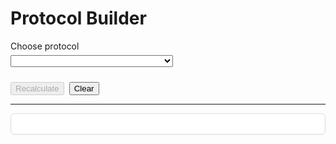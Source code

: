 # Protocol Builder

<style>
  /* Keep the control fields from overlapping on narrow or themed layouts */
  #controls { column-gap: 0.75rem; row-gap: 0.75rem; }
  #controls label { display: flex; flex-direction: column; }
  #controls label > input,
  #controls label > select { width: 100%; max-width: 100%; box-sizing: border-box; margin-top: 0.35rem; }
  /* Three-column layout on wider screens */
  @media (min-width: 640px) {
    #controls { grid-template-columns: minmax(260px,1fr) minmax(260px,1fr) auto !important; }
  }
  /* Two columns on very narrow screens */
  @media (max-width: 639px) {
    #controls { grid-template-columns: 1fr !important; }
  }
</style>
<style>
  .proto-card { border: 1px solid #ddd; border-radius: 6px; padding: 16px; background: #fff; box-shadow: 0 1px 2px rgba(0,0,0,0.04); }
  .proto-card h1, .proto-card h2, .proto-card h3 { margin-top: 0.6rem; margin-bottom: 0.4rem; }
  .proto-card p { margin: 0.35rem 0; line-height: 1.35; }
  .proto-card ol { margin: 0.4rem 0 0.6rem 1.2rem; padding: 0; }
  .proto-card li { margin: 0.2rem 0 0.35rem 0; }
  /* Avoid awkward page breaks in lists/sections */
  @media print {
    @page { size: letter portrait; margin: 12mm; }
    html, body { background: #fff !important; }
    .proto-card { border: none; box-shadow: none; max-width: none; }
    .proto-card { font-size: 12pt; line-height: 1.35; }
    .proto-card h1, .proto-card h2, .proto-card h3 { page-break-after: avoid; break-after: avoid; }
    .proto-card ol, .proto-card ul { page-break-inside: avoid; break-inside: avoid; }
    .proto-card li, .proto-card details { page-break-inside: avoid; break-inside: avoid; }
  }
</style>

<div id="controls" style="display:grid;gap:0.75rem;grid-template-columns:repeat(auto-fit,minmax(220px,1fr));align-items:end;margin:1rem 0;">
  <label>Choose protocol
    <select id="protocol_select"></select>
  </label>
</div>

<div id="dynamic-inputs" style="display:grid;gap:0.5rem;grid-template-columns:repeat(auto-fit,minmax(220px,1fr));align-items:end;margin:0.5rem 0;"></div>

<div style="display:flex;gap:0.5rem;margin:0.5rem 0;">
  <button id="generate" disabled>Recalculate</button>
  <button id="clear" type="button">Clear</button>
</div>

<hr/>

<div id="proto-tools" style="display:none;gap:0.5rem;margin:0.5rem 0;align-items:center;flex-wrap:wrap;">
  <button id="copy-md">Copy Markdown</button>
  <button id="copy-html">Copy Rich Text</button>
  <button id="download-md">Download .md</button>
  <button id="copy-link">Copy Link</button>
  <button id="open-print">Open Print View</button>
  <button id="print-now">Print</button>
</div>
<div id="protocol-output-card" class="proto-card" aria-live="polite">
  <div id="protocol-output" style="white-space:pre-wrap;"></div>
</div>

<script type="module" src="../renderer.js"></script>
<script>
  function $(id){ return document.getElementById(id); }

  let lastProto = null; // { id, title, text, html }

  function notify(msg){
    try { console.log(msg); } catch {}
    const bar = document.createElement('div');
    bar.textContent = msg;
    bar.style.cssText = 'position:fixed;bottom:12px;left:12px;background:#222;color:#fff;padding:8px 10px;border-radius:6px;z-index:9999;opacity:0.95;font-size:12px';
    document.body.appendChild(bar);
    setTimeout(()=> bar.remove(), 1800);
  }
  async function safeClipboardWrite(text){
    try {
      if (navigator.clipboard && navigator.clipboard.writeText){
        await navigator.clipboard.writeText(text);
        notify('Copied to clipboard');
        return true;
      }
    } catch {}
    // Fallback via hidden textarea
    const ta = document.createElement('textarea');
    ta.value = text; ta.setAttribute('readonly','');
    ta.style.cssText = 'position:fixed;left:-9999px;top:-9999px;';
    document.body.appendChild(ta); ta.select();
    const ok = document.execCommand('copy');
    document.body.removeChild(ta);
    notify(ok ? 'Copied to clipboard' : 'Copy failed');
    return ok;
  }

  async function tryLoadIndex(){
    try {
      const res = await fetch("../index.json", { cache: "no-store" });
      if (res.ok) return await res.json();
    } catch {}
    return null;
  }

  function buildInputField(input){
    const wrap = document.createElement('label');
    wrap.textContent = input.label || input.name;

    let el;
    if (input.type === 'boolean') {
      el = document.createElement('input');
      el.type = 'checkbox';
      el.checked = !!input.default;
    } else if (input.type === 'number') {
      el = document.createElement('input');
      el.type = 'number';
      if (input.step) el.step = input.step;
      if (input.default !== undefined) el.value = input.default;
    } else if (input.type === 'select' && Array.isArray(input.options)) {
      el = document.createElement('select');
      for (const opt of input.options){
        const o = document.createElement('option');
        o.value = String(opt);
        o.textContent = String(opt);
        if (input.default !== undefined && String(opt) === String(input.default)) o.selected = true;
        el.appendChild(o);
      }
    } else {
      el = document.createElement('input');
      el.type = 'text';
      if (input.placeholder) el.placeholder = input.placeholder;
      if (input.default !== undefined) el.value = input.default;
    }

    el.id = `in_${input.name}`;
    wrap.appendChild(document.createElement('br'));
    wrap.appendChild(el);
    return wrap;
  }

  function readValues(inputs){
    const vals = {};
    for (const inp of inputs){
      const el = $(`in_${inp.name}`);
      if (!el) continue;
      if (inp.type === 'boolean') vals[inp.name] = !!el.checked;
      else if (inp.type === 'number') vals[inp.name] = parseFloat(el.value || inp.default || 0);
      else vals[inp.name] = el.value || inp.default || '';
    }
    return vals;
  }

  const dyn = $("dynamic-inputs");
  const select = $("protocol_select");
  let currentInputs = [];
  let currentProtocol = null;

  async function populateSelect(){
    select.innerHTML = '';
    const opt0 = document.createElement('option');
    opt0.value = '';
    opt0.textContent = '(select a protocol)';
    select.appendChild(opt0);

    const index = await tryLoadIndex();
    if (Array.isArray(index) && index.length){
      for (const item of index){
        const opt = document.createElement('option');
        opt.value = item.id;
        opt.textContent = item.title ? `${item.title} — ${item.id}` : item.id;
        select.appendChild(opt);
      }
    }
  }

  async function loadProtocolInputs(pid){
    if (!pid) return;
    try {
      currentInputs = await Protocols.loadInputs(pid);
      currentProtocol = pid;
      dyn.innerHTML = '';
      for (const inp of currentInputs){ dyn.appendChild(buildInputField(inp)); }
      $("generate").disabled = false;
    } catch (e){
      dyn.innerHTML = `<pre>${e.message || e}</pre>`;
      $("generate").disabled = true;
    }
  }

select.addEventListener('change', async ()=>{
    if (!select.value) return;
    await loadProtocolInputs(select.value);
    // Auto-generate with current/default values on selection
    $("generate").click();
  });

  $("generate").addEventListener('click', async ()=>{
    if (!currentProtocol) return;
    const vals = readValues(currentInputs);
    try {
      const proto = await Protocols.runProtocol(currentProtocol, vals);
      lastProto = { id: currentProtocol, title: proto.title || currentProtocol, text: proto.text || '', html: proto.html || '' };
      $("protocol-output").innerHTML = lastProto.html || '<pre>' + (lastProto.text || '') + '</pre>';
      $("proto-tools").style.display = 'flex';
      const share = buildShareURL(vals, true);
      history.replaceState(null, '', share);
      notify('Recalculated. Tools unlocked.');
    } catch(e){
      $("protocol-output").textContent = String(e.message || e);
      $("proto-tools").style.display = 'none';
    }
  });

  $("clear").addEventListener('click', ()=>{
    $("protocol-output").innerHTML = '';
    $("proto-tools").style.display = 'none';
    lastProto = null;
  });

  async function copyMarkdown(){
    if (!lastProto) { notify('Nothing to copy yet'); return; }
    const title = '# ' + (lastProto.title || lastProto.id || 'Protocol');
    const md = lastProto.text ? `${title}\n\n${lastProto.text}` : title;
    await safeClipboardWrite(md);
  }
  async function copyHTML(){
    if (!lastProto) { notify('Nothing to copy yet'); return; }
    const html = lastProto.html || ('<pre>' + (lastProto.text || '') + '</pre>');
    try {
      if (navigator.clipboard && window.ClipboardItem){
        const item = new ClipboardItem({ 'text/html': new Blob([html], { type: 'text/html' }) });
        await navigator.clipboard.write([item]);
        notify('Rich text copied');
        return;
      }
    } catch {}
    // Fallback: select a temp contentEditable div
    const tmp = document.createElement('div');
    tmp.contentEditable = 'true';
    tmp.style.position = 'fixed'; tmp.style.left = '-9999px';
    tmp.innerHTML = html; document.body.appendChild(tmp);
    const range = document.createRange(); range.selectNodeContents(tmp);
    const sel = window.getSelection(); sel.removeAllRanges(); sel.addRange(range);
    const ok = document.execCommand('copy');
    document.body.removeChild(tmp);
    notify(ok ? 'Rich text copied' : 'Copy failed');
  }
  function downloadMD(){
    if (!lastProto) { notify('Nothing to download'); return; }
    const name = (lastProto.title || lastProto.id || 'protocol').replace(/\s+/g,'_').toLowerCase() + '.md';
    const title = '# ' + (lastProto.title || lastProto.id || 'Protocol');
    const body = lastProto.text ? `${title}\n\n${lastProto.text}` : title;
    const blob = new Blob([body], { type: 'text/markdown' });
    const url = URL.createObjectURL(blob);
    const a = document.createElement('a'); a.href = url; a.download = name;
    document.body.appendChild(a); a.click(); document.body.removeChild(a);
    setTimeout(()=>URL.revokeObjectURL(url), 1000);
    notify('Markdown downloaded');
  }
  // Helper to snapshot protocol output HTML, preserving <details> expanded/collapsed state
  function getProtocolHTMLForPrint(){
    const live = document.getElementById('protocol-output');
    if (!live || !live.firstChild){
      return lastProto && (lastProto.html || ('<pre>'+ (lastProto.text || '') + '</pre>')) || '';
    }
    // Clone the current DOM so we can normalize <details> state via attributes
    const clone = live.cloneNode(true);
    const liveDetails = live.querySelectorAll('details');
    const cloneDetails = clone.querySelectorAll('details');
    // Mirror state: if a details is currently open in the UI, ensure the attribute exists in the clone; otherwise remove it.
    for (let i = 0; i < cloneDetails.length; i++){
      const src = liveDetails[i];
      const dst = cloneDetails[i];
      if (!src || !dst) continue;
      if (src.open) dst.setAttribute('open',''); else dst.removeAttribute('open');
    }
    // Return inner HTML of the normalized clone container
    return clone.innerHTML;
  }
  function openPrintView(){
    if (!lastProto) { notify('Generate a protocol first'); return; }
    const title = lastProto.title || lastProto.id || 'Protocol';
    const inner = getProtocolHTMLForPrint();
    const html = `<!doctype html><html><head><meta charset="utf-8"><meta name="viewport" content="width=device-width, initial-scale=1"><title>${title}</title>
      <style>
        body{margin:1rem;font-family:system-ui,-apple-system,Segoe UI,Roboto,Ubuntu,Arial,sans-serif;background:#f7f7f8}
        .proto-card{max-width:800px;margin:0 auto;border:1px solid #ddd;border-radius:6px;padding:16px;background:#fff}
        .proto-card h1, .proto-card h2, .proto-card h3 { margin-top: 0.6rem; margin-bottom: 0.4rem; }
        .proto-card p { margin: 0.35rem 0; line-height: 1.35; }
        .proto-card ol { margin: 0.4rem 0 0.6rem 1.2rem; padding: 0; }
        .proto-card li { margin: 0.2rem 0 0.35rem 0; }
        @media print {
          @page { size: letter portrait; margin: 12mm; }
          body{background:#fff}
          .proto-card{border:none;box-shadow:none;margin:0;max-width:none}
          .proto-card h1, .proto-card h2, .proto-card h3 { page-break-after: avoid; break-after: avoid; }
          .proto-card ol, .proto-card ul { page-break-inside: avoid; break-inside: avoid; }
          .proto-card li, .proto-card details { page-break-inside: avoid; break-inside: avoid; }
        }
      </style>
    </head><body>
      <div class="proto-card proto-print-root">
        <h1>${title}</h1>
        ${inner}
      </div>
    </body></html>`;

    const blob = new Blob([html], { type: 'text/html' });
    const url = URL.createObjectURL(blob);
    const a = document.createElement('a'); a.href = url; a.target = '_blank'; a.rel = 'noopener';
    document.body.appendChild(a); a.click(); document.body.removeChild(a);
    setTimeout(()=> URL.revokeObjectURL(url), 60000);
    notify('Opened print view');
  }
  function printNow(){
    if (!lastProto) { notify('Generate a protocol first'); return; }
    const title = lastProto.title || lastProto.id || 'Protocol';
    const inner = getProtocolHTMLForPrint();
    const html = `<!doctype html><html><head><meta charset="utf-8"><meta name="viewport" content="width=device-width, initial-scale=1"><title>${title}</title>
      <style>
        @page { size: letter portrait; margin: 12mm; }
        body{margin:1rem;font-family:system-ui,-apple-system,Segoe UI,Roboto,Ubuntu,Arial,sans-serif;background:#fff}
        .proto-card{max-width:800px;margin:0 auto;border:none;border-radius:0;padding:0;background:#fff;font-size:12pt;line-height:1.35}
        .proto-card h1, .proto-card h2, .proto-card h3 { margin-top: 0.6rem; margin-bottom: 0.4rem; page-break-after: avoid; break-after: avoid; }
        .proto-card p { margin: 0.35rem 0; }
        .proto-card ol { margin: 0.4rem 0 0.6rem 1.2rem; padding: 0; }
        .proto-card li, .proto-card details { page-break-inside: avoid; break-inside: avoid; }
      </style>
    </head><body>
      <div class="proto-card">
        <h1>${title}</h1>
        ${inner}
      </div>
      <script>
        // Respect current collapsed/expanded state (no auto-open)
        setTimeout(()=>{ try { window.print(); } catch {} }, 50);
      <\/script>
    </body></html>`;

    const blob = new Blob([html], { type: 'text/html' });
    const url = URL.createObjectURL(blob);
    const a = document.createElement('a'); a.href = url; a.target = '_blank'; a.rel = 'noopener';
    document.body.appendChild(a); a.click(); document.body.removeChild(a);
    setTimeout(()=> URL.revokeObjectURL(url), 60000);
  }
  function buildShareURL(vals, autogen=true){
    if (!currentProtocol) return location.href;
    const q = new URLSearchParams();
    q.set('id', currentProtocol);
    if (autogen) q.set('autogen','1');
    (currentInputs || []).forEach(inp=>{
      const v = vals?.[inp.name];
      if (v !== undefined && v !== '') q.append(inp.name, String(v));
    });
    return `${location.origin}${location.pathname}?${q.toString()}`;
  }
  $("copy-link").addEventListener('click', async ()=>{
    if (!currentProtocol) { notify('Pick a protocol first'); return; }
    const vals = readValues(currentInputs);
    const url = buildShareURL(vals, true);
    const ok = await safeClipboardWrite(url);
    if (!ok) {
      // As a last resort, show the URL in a prompt
      window.prompt('Copy this URL:', url);
    }
  });

  $("copy-md").addEventListener('click', copyMarkdown);
  $("copy-html").addEventListener('click', copyHTML);
  $("download-md").addEventListener('click', downloadMD);
  $("open-print").addEventListener('click', openPrintView);
  $("print-now").addEventListener('click', printNow);

  async function bootFromQuery(){
    const q = new URLSearchParams(location.search);
    const id = q.get('id');
    if (!id) return;
    if ([...select.options].some(o => o.value === id)) select.value = id;
    await loadProtocolInputs(id);
    (currentInputs || []).forEach(inp=>{
      const el = document.getElementById(`in_${inp.name}`);
      if (!el) return;
      const vals = q.getAll(inp.name);
      if (!vals.length) return;
      if (inp.type === 'boolean'){
        const v = q.get(inp.name);
        el.checked = (v === 'true' || v === '1');
      } else {
        el.value = vals[vals.length - 1];
      }
    });
    const autogen = q.get('autogen');
    if (autogen === '1' || autogen === 'true') {
      $("generate").click();
    }
  }
  (async ()=>{ await populateSelect(); await bootFromQuery(); })();
</script>